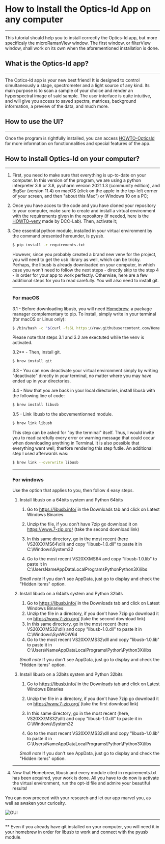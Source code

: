 # **How to Install the Optics-Id App on any computer**

------

This tutorial should help you to install correctly the Optics-Id app, but more specificaly the microRamanView window. The first window, or filterView window, shall work on its own when the aforementioned installation is done.

## What is the Optics-Id app?

------

The Optics-Id app is your new best friend! It is designed to control simultaneously a stage, spectrometer and a light source of any kind. Its main purpose is to scan a sample of your choice and render an hyperspectral image of said sample. The user interface is quite intuitive, and will give you access to saved spectra, matrices, background information, a preview of the data, and much more.

## How to use the UI?

------

Once the program is rightfully installed, you can access [HOWTO-OpticsId](https://github.com/PyMarc2/Optics-ID) for more information on fonctionnalities and special features of the app.

## How to install Optics-Id on your computer?

------

1. First, you need to make sure that everything is up-to-date on your computer. In this version of the program, we are using a python interpreter 3.9 or 3.8, pycharm version 2021.1.3 (community edition), and BigSur (version 11.4) on macOS (click on the apple in the top-left corner of your screen, and then "about this Mac") or Windows 10 on a PC;

2. Once you have acces to the code and you have cloned your repository to your computer, make sure to create and install a virtual environment with the requirements given in the repository (if needed, here is the [HOWTO-venv](https://github.com/DCC-Lab/Documentation/blob/master/HOWTO/HOWTO-PythonVirtualEnvironment(venv).md) made by DCC-Lab). Then, activate it;

3. One essential python module, installed in your virtual environment by the command presented hereunder, is pyusb.

   ```bash
   $ pip install -r requirements.txt
   ```

   However, since you probably created a brand new venv for the project, you will need to get the usb library as well, which can be tricky. Perhaps, the libusb is already downloaded on your computer, in which case you won't need to follow the next steps - directly skip to the step 4 - in order for your app to work perfectly. Otherwise, here are a few additional steps for you to read carefully. You will also need to install git.

   ------

   ### For macOS

   3.1 - Before downloading libusb, you will need [Homebrew](https://brew.sh/), a package manager complementary to pip. To install, simply write in your terminal (for macOS or Linux only):

   ```bash
   $ /bin/bash -c "$(curl -fsSL https://raw.githubusercontent.com/Homebrew/install/HEAD/install.sh)"
   ```

   Please note that steps 3.1 and 3.2 are exectuted while the venv is activated.

   3.2** - Then, install git.

   ```bash
   $ brew install git
   ```

   3.3 - You can now deactivate your virtual environment simply by writing "deactivate" directly in your terminal, no matter where you may have ended up in your directories. 

   3.4 - Now that you are back in your local directories, install libusb with the following line of code:

   ```bash
   $ brew install libusb
   ```

   3.5 - Link libusb to the abovementionned module.

   ```bash
   $ brew link libusb
   ```

   This step can be asked for "by the terminal" itself. Thus, I would invite you to read carefully every error or warning message that could occur when downloading anything in Terminal. It is also possible that everything went well, therfore rendering this step futile. An additional step I used afterwards was:

   ```bash
   $ brew link --overwrite libusb
   ```

   ------

   ### For windows

   Use the option that applies to you, then follow 4 easy steps.

   1. Install libusb on a 64bits system and Python 64bits

      1. Go to https://libusb.info/ in the Downloads tab and click on Latest Windows Binaries

      2. Unzip the file, if you don't have 7zip go download it on https://www.7-zip.org/ (take the second download link)

      3. In this same directory, go in the most recent (here VS20XX\MS64\dll) and copy "libusb-1.0.dll" to paste it in C:\Windows\System32

      4. Go to the most recent VS20XXMS64 and copy "libusb-1.0.lib" to paste it in C:\UsersNameAppDataLocalProgramsPythonPython3X\libs

      *Small note* If you don't see AppData, just go to display and check the "Hidden items" option.

   2. Install libusb on a 64bits system and Python 32bits
      1. Go to https://libusb.info/ in the Downloads tab and click on Latest Windows Binaries
      2. Unzip the file in a directory, if you don't have 7zip go download it on https://www.7-zip.org/ (take the second download link)
      3. In this same directory, go in the most recent (here VS20XX\MS32\dll) and copy "libusb-1.0.dll" to paste it in C:\Windows\SysWOW64
      4. Go to the most recent VS20XX\MS32\dll and copy "libusb-1.0.lib" to paste it in C:\Users\NameAppDataLocalPrograms\Python\Python3X\libs

      *Small note* If you don't see AppData, just go to display and check the "Hidden items" option.

   3. Install libusb on a 32bits system and Python 32bits

      1. Go to https://libusb.info/ in the Downloads tab and click on Latest Windows Binaries

      2. Unzip the file in a directory, if you don't have 7zip go download it on https://www.7-zip.org/ (take the first download link)

      3. In this same directory, go in the most recent (here, VS20XX\MS32\dll) and copy "libusb-1.0.dll" to paste it in C:\Windows\System32

      4. Go to the most recent VS20XX\MS32\dll and copy "libusb-1.0.lib" to paste it in C:\Users\NameAppDataLocalPrograms\Python\Python3X\libs

      *Small note* If you don't see AppData, just go to display and check the "Hidden items" option.

   ------

4. Now that Homebrew, libusb and every module cited in requirements.txt has been acquired, your work is done. All you have to do now is activate the virtual environment, run the opt-id file and admire your beautiful results!

You can now proceed with your research and let our app marvel you, as well as awaken your curiosity.

![GUI](https://github.com/PyMarc2/Optics-ID/blob/benjustine-microraman/docs/images/raman12.png)

------

** Even if you already have git installed on your computer, you will need it in your homebrew in order for libusb to work and connect with the pyusb module.

